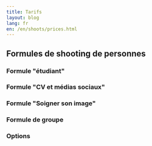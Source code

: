 ```yaml
---
title: Tarifs
layout: blog
lang: fr
en: /en/shoots/prices.html
---
```


## Formules de shooting de personnes

### Formule "étudiant"

### Formule "CV et médias sociaux"

### Formule "Soigner son image"

### Formule de groupe

### Options 